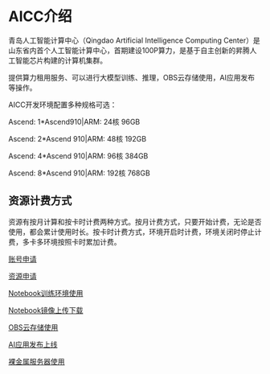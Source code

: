 # AICC介绍

青岛人工智能计算中心（Qingdao Artificial Intelligence Computing Center）是山东省内首个人工智能计算中心，首期建设100P算力，是基于自主创新的昇腾人工智能芯片构建的计算机集群。

提供算力租用服务、可以进行大模型训练、推理，OBS云存储使用，AI应用发布等操作。

AICC开发环境配置多种规格可选：
	
Ascend: 1*Ascend910|ARM: 24核 96GB
	
Ascend: 2*Ascend 910|ARM: 48核 192GB

Ascend: 4*Ascend 910|ARM: 96核 384GB

Ascend: 8*Ascend 910|ARM: 192核 768GB

## 资源计费方式

资源有按月计算和按卡时计费两种方式。按月计费方式，只要开始计费，无论是否使用，都会累计使用时长。按卡时计费方式，环境开启时计费，环境关闭时停止计费，多卡多环境按照卡时累加计费。

[账号申请](2.账号申请.md)

[资源申请](3.资源申请.md)

[Notebook训练环境使用](4.Notebook训练环境使用.md)

[Notebook镜像上传下载](5.Notebook镜像上传下载.md)

[OBS云存储使用](6.OBS云存储使用.md)

[AI应用发布上线](7.AI应用发布上线.md)

[裸金属服务器使用](8.裸金属服务器使用.md)
